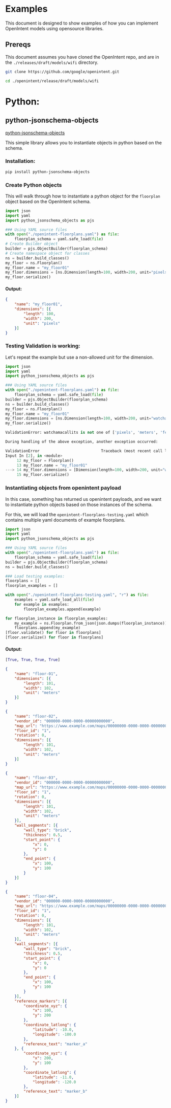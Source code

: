 # Examples
This document is designed to show examples of how you can implement OpenIntent models using opensource libraries.

## Prereqs
This document assumes you have cloned the OpenIntent repo, and are in the `./releases/draft/models/wifi` directory.

```bash
git clone https://github.com/google/openintent.git

cd ./openintent/release/draft/models/wifi
```

# Python:
## python-jsonschema-objects
[python-jsonschema-objects](https://github.com/cwacek/python-jsonschema-objects)

This simple library allows you to instantiate objects in python based on the schema.

### Installation:
```bash
pip install python-jsonschema-objects
```

### Create Python objects
This will walk through how to instantiate a python object for the `floorplan` object based on the OpenIntent schema.

```python
import json
import yaml
import python_jsonschema_objects as pjs

### Using YAML source files
with open("./openintent-floorplans.yaml") as file:
    floorplan_schema = yaml.safe_load(file)
# Create Builder object
builder = pjs.ObjectBuilder(floorplan_schema)
# Create namespace object for classes
ns = builder.build_classes()
my_floor = ns.Floorplan()
my_floor.name = "my_floor01"
my_floor.dimensions = [ns.Dimension(length=100, width=200, unit="pixels")]
my_floor.serialize()

```
#### Output:
```json
{
	"name": "my_floor01",
	"dimensions": [{
		"length": 100,
		"width": 200,
		"unit": "pixels"
	}]
}
```

### Testing Validation is working:
Let's repeat the example but use a non-allowed unit for the dimension.

```python
import json
import yaml
import python_jsonschema_objects as pjs

### Using YAML source files
with open("./openintent-floorplans.yaml") as file:
    floorplan_schema = yaml.safe_load(file)
builder = pjs.ObjectBuilder(floorplan_schema)
ns = builder.build_classes()
my_floor = ns.Floorplan()
my_floor.name = "my_floor01"
my_floor.dimensions = [ns.Dimension(length=100, width=200, unit="watchamacallits")]
my_floor.serialize()

```

```python
ValidationError: watchamacallits is not one of ['pixels', 'meters', 'feet']

During handling of the above exception, another exception occurred:

ValidationError                           Traceback (most recent call last)
Input In [2], in <module>
     12 my_floor = Floorplan()
     13 my_floor.name = "my_floor01"
---> 14 my_floor.dimensions = [Dimension(length=100, width=200, unit="watchamacallits")]
     15 my_floor.serialize()
```


### Instantiating objects from openintent payload

In this case, something has returned us openintent payloads, and we want to instantiate python objects based on those instances of the schema.

For this, we will load the `openintent-floorplans-testing.yaml` which contains multiple yaml documents of example floorplans.

```python
import json
import yaml
import python_jsonschema_objects as pjs

### Using YAML source files
with open("./openintent-floorplans.yaml") as file:
    floorplan_schema = yaml.safe_load(file)
builder = pjs.ObjectBuilder(floorplan_schema)
ns = builder.build_classes()

### Load testing examples:
floorplans = []
floorplan_examples = []

with open("./openintent-floorplans-testing.yaml", "r") as file:
    examples = yaml.safe_load_all(file)
    for example in examples:
        floorplan_examples.append(example)

for floorplan_instance in floorplan_examples:
    my_example = ns.Floorplan.from_json(json.dumps(floorplan_instance))
    floorplans.append(my_example)
[floor.validate() for floor in floorplans]
[floor.serialize() for floor in floorplans]
```

#### Output:
```python
[True, True, True, True]
```
```json
{
	"name": "floor-01",
	"dimensions": [{
		"length": 101,
		"width": 102,
		"unit": "meters"
	}]
}
```
```json
{
	"name": "floor-02",
	"vendor_id": "000000-0000-0000-00000000000",
	"map_url": "https://www.example.com/maps/00000000-0000-0000-000000000000.png",
	"floor_id": "1",
	"rotation": 0,
	"dimensions": [{
		"length": 101,
		"width": 102,
		"unit": "meters"
	}]
}
```
```json
{
	"name": "floor-03",
	"vendor_id": "000000-0000-0000-00000000000",
	"map_url": "https://www.example.com/maps/00000000-0000-0000-000000000000.png",
	"floor_id": "1",
	"rotation": 0,
	"dimensions": [{
		"length": 101,
		"width": 102,
		"unit": "meters"
	}],
	"wall_segments": [{
		"wall_type": "brick",
		"thickness": 0.5,
		"start_point": {
			"x": 0,
			"y": 0
		},
		"end_point": {
			"x": 100,
			"y": 100
		}
	}]
}
```
```json
{
	"name": "floor-04",
	"vendor_id": "000000-0000-0000-00000000000",
	"map_url": "https://www.example.com/maps/00000000-0000-0000-000000000000.png",
	"floor_id": "1",
	"rotation": 0,
	"dimensions": [{
		"length": 101,
		"width": 102,
		"unit": "meters"
	}],
	"wall_segments": [{
		"wall_type": "brick",
		"thickness": 0.5,
		"start_point": {
			"x": 0,
			"y": 0
		},
		"end_point": {
			"x": 100,
			"y": 100
		}
	}],
	"reference_markers": [{
		"coordinate_xyz": {
			"x": 100,
			"y": 200
		},
		"coordinate_latlong": {
			"latitude": -10.0,
			"longitude": -100.0
		},
		"reference_text": "marker_a"
	}, {
		"coordinate_xyz": {
			"x": 200,
			"y": 100
		},
		"coordinate_latlong": {
			"latitude": -11.0,
			"longitude": -120.0
		},
		"reference_text": "marker_b"
	}]
}
```
